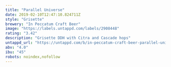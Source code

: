 ```yaml
---
title: "Parallel Universe"
date: 2019-02-10T12:47:10.824711Z
style: "Grisette"
brewery: "In Peccatum Craft Beer"
image: "https://labels.untappd.com/labels/2908448"
rating: "3.42"
description: "Grisette DDH with Citra and Cascade hops"
untappd_url: "https://untappd.com/b/in-peccatum-craft-beer-parallel-universe/2908448"
abv: "4.0"
ibu: "45"
robots: noindex,nofollow
---
```


